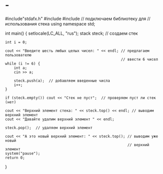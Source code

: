 # -
#include"stdafx.h"
#include <iostream>
#include <stack>  // подключаем библиотеку для 
// использования стека
using namespace std;

int main() {
	setlocale(LC_ALL, "rus");
	stack <int> steck;  // создаем стек

	int i = 0;

	cout << "Введите шесть любых целых чисел: " << endl; // предлагаем пользователю 
														 // ввести 6 чисел
	while (i != 6) {
		int a;
		cin >> a;

		steck.push(a);  // добавляем введенные числа
		i++;
	}

	if (steck.empty()) cout << "Стек не пуст";  // проверяем пуст ли стек (нет)

	cout << "Верхний элемент стека: " << steck.top() << endl; // выводим верхний элемент
	cout << "Давайте удалим верхний элемент " << endl;

	steck.pop();  // удаляем верхний элемент

	cout << "А это новый верхний элемент: " << steck.top(); // выводим уже новый
															// верхний элемент 
	system("pause");
	return 0;
}
